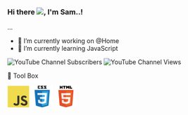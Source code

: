 ### Hi there <img src="https://raw.githubusercontent.com/MartinHeinz/MartinHeinz/master/wave.gif" width="30px">, I'm Sam..!

...

- 🔭 I’m currently working on @Home
- 🌱 I’m currently learning JavaScript

<img alt="YouTube Channel Subscribers" src="https://img.shields.io/youtube/channel/subscribers/UCMEAZUKrw_B23PypVM7MdlA"> <img alt="YouTube Channel Views" src="https://img.shields.io/youtube/channel/views/UCMEAZUKrw_B23PypVM7MdlA">



🧰 Tool Box

<img src="https://github.com/devicons/devicon/blob/master/icons/javascript/javascript-original.svg" alt="JavaScript logo" width="50px" hight="50px" /> <img src="https://github.com/devicons/devicon/blob/master/icons/css3/css3-original-wordmark.svg" alt="CSS logo" width="50px" hight="50px" /> <img src="https://github.com/devicons/devicon/blob/master/icons/html5/html5-original-wordmark.svg" alt="HTML logo" width="50px" hight="50px" />




<!--
**sameera474/sameera474** is a ✨ _special_ ✨ repository because its `README.md` (this file) appears on your GitHub profile.

Here are some ideas to get you started:

- 🔭 I’m currently working on ...
- 🌱 I’m currently learning ...
- 👯 I’m looking to collaborate on ...
- 🤔 I’m looking for help with ...
- 💬 Ask me about ...
- 📫 How to reach me: ...
- 😄 Pronouns: ...
- ⚡ Fun fact: ...
-->
